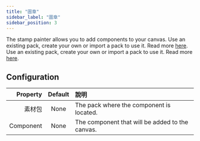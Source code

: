 ```yaml
---
title: "圖章"
sidebar_label: "圖章"
sidebar_position: 3
---
```


The stamp painter allows you to add components to your canvas. Use an existing pack, create your own or import a pack to use it. Read more [here](../pack). Use an existing pack, create your own or import a pack to use it. Read more [here](../pack).

## Configuration

|  Property | Default | 說明                                              |
| ---------:|:-------:|:----------------------------------------------- |
|       素材包 |  None   | The pack where the component is located.        |
| Component |  None   | The component that will be added to the canvas. |
